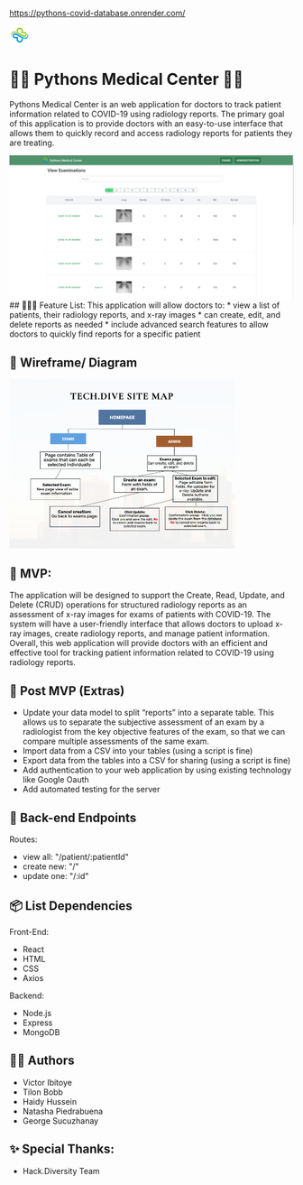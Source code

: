 https://pythons-covid-database.onrender.com/

![](client/public/medical_logo.png)

# 👩‍⚕️ Pythons Medical Center 👨‍⚕️
Pythons Medical Center is an web application for doctors to track patient information related to COVID-19 using radiology reports. The primary goal of this application is to provide doctors with an easy-to-use interface that allows them to quickly record and access radiology reports for patients they are treating.
<div>
<img src = "client\public\Tech_Dive_Website.png"  width=800px>
</div>
## 👩🏽‍🚀 Feature List:
This application will allow doctors to:
* view a list of patients, their radiology reports, and x-ray images
* can create, edit, and delete reports as needed
* include advanced search features to allow doctors to quickly find reports for a specific patient

## 🎨 Wireframe/ Diagram
<div>
<img src="client/public/Tech_Dive_Site_Map.png" width= 400px>
</div>

## 🚀 MVP:
The application will be designed to support the Create, Read, Update, and Delete (CRUD) operations for structured radiology reports as an assessment of x-ray images for exams of patients with COVID-19. The system will have a user-friendly interface that allows doctors to upload x-ray images, create radiology reports, and manage patient information. Overall, this web application will provide doctors with an efficient and effective tool for tracking patient information related to COVID-19 using radiology reports.


## 🥳 Post MVP (Extras)
* Update your data model to split “reports” into a separate table. This allows us to separate the subjective assessment of an exam by a radiologist from the key objective features of the exam, so that we can compare multiple assessments of the same exam. 
* Import data from a CSV into your tables (using a script is fine)
* Export data from the tables into a CSV for sharing (using a script is fine)
* Add authentication to your web application by using existing technology like Google Oauth
* Add automated testing for the server


## 🔨 Back-end Endpoints

Routes:
* view all: "/patient/:patientId"
* create new: "/"
* update one: "/:id"

## 📦 List Dependencies 

Front-End:
* React
* HTML
* CSS
* Axios

Backend:
* Node.js
* Express
* MongoDB

## 👨‍💻 Authors
* Victor Ibitoye
* Tilon Bobb
* Haidy Hussein
* Natasha Piedrabuena
* George Sucuzhanay

## ✨ Special Thanks:
* Hack.Diversity Team
